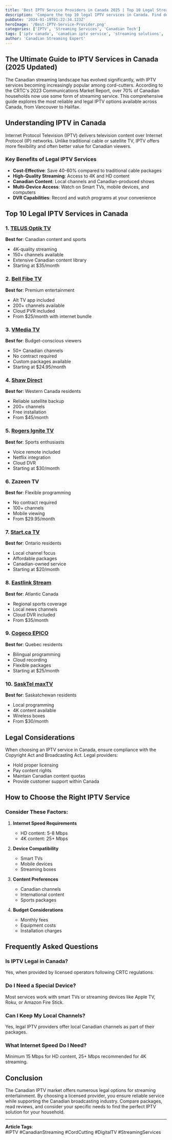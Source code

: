 ```yaml
---
title: 'Best IPTV Service Providers in Canada 2025 | Top 10 Legal Streaming Solutions'
description: 'Compare the top 10 legal IPTV services in Canada. Find detailed reviews, pricing, and features of premium streaming providers. Trusted by 100,000+ Canadian subscribers.'
pubDate: '2024-01-19T01:22:34.123Z'
heroImage: '/Best-IPTV-Service-Provider.png'
categories: ['IPTV', 'Streaming Services', 'Canadian Tech']
tags: ['iptv canada', 'canadian iptv service', 'streaming solutions', 'premium iptv', 'legal iptv canada']
author: 'Canadian Streaming Expert'
---
```


## The Ultimate Guide to IPTV Services in Canada (2025 Updated)

The Canadian streaming landscape has evolved significantly, with IPTV services becoming increasingly popular among cord-cutters. According to the CRTC's 2023 Communications Market Report, over 70% of Canadian households now use some form of streaming service. This comprehensive guide explores the most reliable and legal IPTV options available across Canada, from Vancouver to Halifax.

## Understanding IPTV in Canada

Internet Protocol Television (IPTV) delivers television content over Internet Protocol (IP) networks. Unlike traditional cable or satellite TV, IPTV offers more flexibility and often better value for Canadian viewers.

### Key Benefits of Legal IPTV Services

- **Cost-Effective**: Save 40-60% compared to traditional cable packages
- **High-Quality Streaming**: Access to 4K and HD content
- **Canadian Content**: Local channels and Canadian-produced shows
- **Multi-Device Access**: Watch on Smart TVs, mobile devices, and computers
- **DVR Capabilities**: Record and watch programs at your convenience

## Top 10 Legal IPTV Services in Canada

### 1. [TELUS Optik TV](https://www.telus.com/fr/tv/optik)
**Best for**: Canadian content and sports
- 4K-quality streaming
- 150+ channels available
- Extensive Canadian content library
- Starting at $35/month

### 2. [Bell Fibe TV](https://www.bell.ca/Tele-Fibe)
**Best for**: Premium entertainment
- Alt TV app included
- 200+ channels available
- Cloud PVR included
- From $25/month with internet bundle

### 3. [VMedia TV](https://www.vmedia.ca/fr/tv)
**Best for**: Budget-conscious viewers
- 50+ Canadian channels
- No contract required
- Custom packages available
- Starting at $24.95/month

### 4. [Shaw Direct](https://www.shawdirect.ca/francais/)
**Best for**: Western Canada residents
- Reliable satellite backup
- 200+ channels
- Free installation
- From $45/month

### 5. [Rogers Ignite TV](https://www.rogers.com/)
**Best for**: Sports enthusiasts
- Voice remote included
- Netflix integration
- Cloud DVR
- Starting at $30/month

### 6. Zazeen TV
**Best for**: Flexible programming
- No contract required
- 100+ channels
- Mobile viewing
- From $29.95/month

### 7. [Start.ca TV](https://www.start.ca/)
**Best for**: Ontario residents
- Local channel focus
- Affordable packages
- Canadian-owned service
- Starting at $20/month

### 8. [Eastlink Stream](https://www.eastlink.ca/cable-digital-tv)
**Best for**: Atlantic Canada
- Regional sports coverage
- Local news channels
- Cloud DVR included
- From $35/month

### 9. [Cogeco EPICO](https://www.cogeco.ca/fr/epico)
**Best for**: Quebec residents
- Bilingual programming
- Cloud recording
- Flexible packages
- Starting at $25/month

### 10. [SaskTel maxTV](https://www.sasktel.com/store/browse/Personal/TV/maxTV/_/N-1ibfy6z)
**Best for**: Saskatchewan residents
- Local programming
- 4K content available
- Wireless boxes
- From $30/month

## Legal Considerations

When choosing an IPTV service in Canada, ensure compliance with the Copyright Act and Broadcasting Act. Legal providers:
- Hold proper licensing
- Pay content rights
- Maintain Canadian content quotas
- Provide customer support within Canada

## How to Choose the Right IPTV Service

### Consider These Factors:
1. **Internet Speed Requirements**
   - HD content: 5-8 Mbps
   - 4K content: 25+ Mbps

2. **Device Compatibility**
   - Smart TVs
   - Mobile devices
   - Streaming boxes

3. **Content Preferences**
   - Canadian channels
   - International content
   - Sports packages

4. **Budget Considerations**
   - Monthly fees
   - Equipment costs
   - Installation charges

## Frequently Asked Questions

### Is IPTV Legal in Canada?
Yes, when provided by licensed operators following CRTC regulations.

### Do I Need a Special Device?
Most services work with smart TVs or streaming devices like Apple TV, Roku, or Amazon Fire Stick.

### Can I Keep My Local Channels?
Yes, legal IPTV providers offer local Canadian channels as part of their packages.

### What Internet Speed Do I Need?
Minimum 15 Mbps for HD content, 25+ Mbps recommended for 4K streaming.

## Conclusion

The Canadian IPTV market offers numerous legal options for streaming entertainment. By choosing a licensed provider, you ensure reliable service while supporting the Canadian broadcasting industry. Compare packages, read reviews, and consider your specific needs to find the perfect IPTV solution for your household.

---

**Article Tags**:  
#IPTV #CanadianStreaming #CordCutting #DigitalTV #StreamingServices